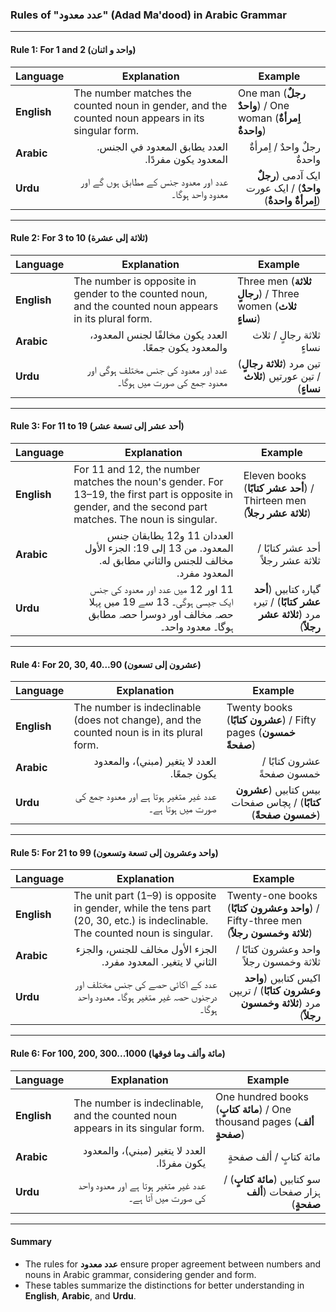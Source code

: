 ### Rules of "عدد معدود" (Adad Ma'dood) in Arabic Grammar

---

#### Rule 1: For 1 and 2 (واحد و اثنان)

| **Language** | **Explanation**                                                                                                | **Example**                                                                                                       |
|--------------|----------------------------------------------------------------------------------------------------------------|-------------------------------------------------------------------------------------------------------------------|
| **English**  | The number matches the counted noun in gender, and the counted noun appears in its singular form.              | One man (**رجلٌ واحدٌ**) / One woman (**اِمرأةٌ واحدةٌ**)                                                         |
| **Arabic**   | <div style="text-align: right; direction: rtl;"> العدد يطابق المعدود في الجنس. المعدود يكون مفردًا. </div>     | <div style="text-align: right; direction: rtl;"> رجلٌ واحدٌ / اِمرأةٌ واحدةٌ </div>                               |
| **Urdu**     | <div style="text-align: right; direction: rtl;"> عدد اور معدود جنس کے مطابق ہوں گے اور معدود واحد ہوگا۔ </div> | <div style="text-align: right; direction: rtl;"> ایک آدمی (**رجلٌ واحدٌ**) / ایک عورت (**اِمرأةٌ واحدةٌ**) </div> |

---

#### Rule 2: For 3 to 10 (ثلاثة إلى عشرة)

| **Language** | **Explanation**                                                                                                               | **Example**                                                                                                     |
|--------------|-------------------------------------------------------------------------------------------------------------------------------|-----------------------------------------------------------------------------------------------------------------|
| **English**  | The number is opposite in gender to the counted noun, and the counted noun appears in its plural form.                        | Three men (**ثلاثة رجالٍ**) / Three women (**ثلاث نساءٍ**)                                                      |
| **Arabic**   | <div style="text-align: right; direction: rtl;"> العدد يكون مخالفًا لجنس المعدود، والمعدود يكون جمعًا. </div>                 | <div style="text-align: right; direction: rtl;"> ثلاثة رجالٍ / ثلاث نساءٍ </div>                                |
| **Urdu**     | <div style="text-align: right; direction: rtl;"> عدد اور معدود کی جنس مختلف ہوگی اور معدود جمع کی صورت میں ہوگا۔ </div>       | <div style="text-align: right; direction: rtl;"> تین مرد (**ثلاثة رجالٍ**) / تین عورتیں (**ثلاث نساءٍ**) </div> |

---

#### Rule 3: For 11 to 19 (أحد عشر إلى تسعة عشر)

| **Language** | **Explanation**                                                                                                                                                                | **Example**                                                                                                                |
|--------------|--------------------------------------------------------------------------------------------------------------------------------------------------------------------------------|----------------------------------------------------------------------------------------------------------------------------|
| **English**  | For 11 and 12, the number matches the noun's gender. For 13–19, the first part is opposite in gender, and the second part matches. The noun is singular.                       | Eleven books (**أحد عشر كتابًا**) / Thirteen men (**ثلاثة عشر رجلاً**)                                                     |
| **Arabic**   | <div style="text-align: right; direction: rtl;"> العددان 11 و12 يطابقان جنس المعدود. من 13 إلى 19: الجزء الأول مخالف للجنس والثاني مطابق له. المعدود مفرد. </div>              | <div style="text-align: right; direction: rtl;"> أحد عشر كتابًا / ثلاثة عشر رجلاً </div>                                   |
| **Urdu**     | <div style="text-align: right; direction: rtl;">  11 اور 12 میں عدد اور معدود کی جنس ایک جیسی ہوگی۔ 13 سے 19 میں پہلا حصہ مخالف اور دوسرا حصہ مطابق ہوگا۔ معدود واحد۔ </div>   | <div style="text-align: right; direction: rtl;"> گیارہ کتابیں (**أحد عشر كتابًا**) / تیرہ مرد (**ثلاثة عشر رجلاً**) </div> |

---

#### Rule 4: For 20, 30, 40...90 (عشرون إلى تسعون)

| **Language** | **Explanation**                                                                                                  | **Example**                                                                                                          |
|--------------|------------------------------------------------------------------------------------------------------------------|----------------------------------------------------------------------------------------------------------------------|
| **English**  | The number is indeclinable (does not change), and the counted noun is in its plural form.                        | Twenty books (**عشرون كتابًا**) / Fifty pages (**خمسون صفحةً**)                                                      |
| **Arabic**   | <div style="text-align: right; direction: rtl;"> العدد لا يتغير (مبني)، والمعدود يكون جمعًا. </div>              | <div style="text-align: right; direction: rtl;"> عشرون كتابًا / خمسون صفحةً </div>                                   |
| **Urdu**     | <div style="text-align: right; direction: rtl;"> عدد غیر متغیر ہوتا ہے اور معدود جمع کی صورت میں ہوتا ہے۔ </div> | <div style="text-align: right; direction: rtl;"> بیس کتابیں (**عشرون كتابًا**) / پچاس صفحات (**خمسون صفحةً**) </div> |

---

#### Rule 5: For 21 to 99 (واحد وعشرون إلى تسعة وتسعون)

| **Language** | **Explanation**                                                                                                                       | **Example**                                                                                                                       |
|--------------|---------------------------------------------------------------------------------------------------------------------------------------|-----------------------------------------------------------------------------------------------------------------------------------|
| **English**  | The unit part (1–9) is opposite in gender, while the tens part (20, 30, etc.) is indeclinable. The counted noun is singular.          | Twenty-one books (**واحد وعشرون كتابًا**) / Fifty-three men (**ثلاثة وخمسون رجلاً**)                                              |
| **Arabic**   | <div style="text-align: right; direction: rtl;"> الجزء الأول مخالف للجنس، والجزء الثاني لا يتغير. المعدود مفرد. </div>                | <div style="text-align: right; direction: rtl;"> واحد وعشرون كتابًا / ثلاثة وخمسون رجلاً </div>                                   |
| **Urdu**     | <div style="text-align: right; direction: rtl;"> عدد کے اکائی حصے کی جنس مختلف اور درجنوں حصہ غیر متغیر ہوگا۔ معدود واحد ہوگا۔ </div> | <div style="text-align: right; direction: rtl;"> اکیس کتابیں (**واحد وعشرون كتابًا**) / تریپن مرد (**ثلاثة وخمسون رجلاً**) </div> |

---

#### Rule 6: For 100, 200, 300...1000 (مائة وألف وما فوقها)

| **Language** | **Explanation**                                                                                                  | **Example**                                                                                                     |
|--------------|------------------------------------------------------------------------------------------------------------------|-----------------------------------------------------------------------------------------------------------------|
| **English**  | The number is indeclinable, and the counted noun appears in its singular form.                                   | One hundred books (**مائة كتابٍ**) / One thousand pages (**ألف صفحةٍ**)                                         |
| **Arabic**   | <div style="text-align: right; direction: rtl;"> العدد لا يتغير (مبني)، والمعدود يكون مفردًا. </div>             | <div style="text-align: right; direction: rtl;"> مائة كتابٍ / ألف صفحةٍ </div>                                  |
| **Urdu**     | <div style="text-align: right; direction: rtl;"> عدد غیر متغیر ہوتا ہے اور معدود واحد کی صورت میں آتا ہے۔ </div> | <div style="text-align: right; direction: rtl;"> سو کتابیں (**مائة كتابٍ**) / ہزار صفحات (**ألف صفحةٍ**) </div> |

---

#### Summary

* The rules for **عدد معدود** ensure proper agreement between numbers and nouns in Arabic grammar, considering gender and form. 
* These tables summarize the distinctions for better understanding in **English**, **Arabic**, and **Urdu**.
